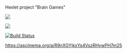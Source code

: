 Hexlet project "Brain Games"

<a href="https://codeclimate.com/github/Abrekov/project-lvl1-s462/maintainability"><img src="https://api.codeclimate.com/v1/badges/7e979d45960555010423/maintainability" /></a>

<a href="https://codeclimate.com/github/Abrekov/project-lvl1-s462/test_coverage"><img src="https://api.codeclimate.com/v1/badges/7e979d45960555010423/test_coverage" /></a>

[![Build Status](https://travis-ci.org/Abrekov/project-lvl1-s462.svg?branch=master)](https://travis-ci.org/Abrekov/project-lvl1-s462)

https://asciinema.org/a/R9nXGYjkxYs4VszRHywPH7m25